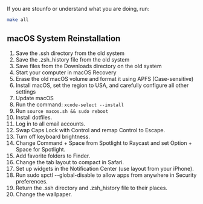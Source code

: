 If you are stounfo or understand what you are doing, run:

```bash
make all
```

## macOS System Reinstallation

1. Save the .ssh directory from the old system
2. Save the .zsh_history file from the old system
3. Save files from the Downloads directory on the old system
4. Start your computer in macOS Recovery
5. Erase the old macOS volume and format it using APFS (Case-sensitive)
6. Install macOS, set the region to USA, and carefully configure all other
   settings
7. Update macOS
8. Run the command: `xcode-select --install`
9. Run `source macos.sh && sudo reboot`
10. Install dotfiles.
11. Log in to all email accounts.
12. Swap Caps Lock with Control and remap Control to Escape.
13. Turn off keyboard brightness.
14. Change Command + Space from Spotlight to Raycast and set Option + Space for
    Spotlight.
15. Add favorite folders to Finder.
16. Change the tab layout to compact in Safari.
17. Set up widgets in the Notification Center (use layout from your iPhone).
18. Run sudo spctl --global-disable to allow apps from anywhere in Security
    preferences.
19. Return the .ssh directory and .zsh_history file to their places.
20. Change the wallpaper.

